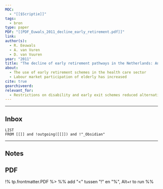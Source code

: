 ```yaml
---
MOC:
  - "[[$Scriptie]]"
tags:
  - bron
type: paper
PDF: "[[PDF_Euwals_2011_decline_early_retirement.pdf]]"
link:
author(s):
  - R. Eeuwals
  - A. van Vuren
  - D. van Vuuren
year: "2011"
title: "The decline of early retirement pathways in the Netherlands: An empirical analysis for the health care sector"
about:
  - The use of early retirement schemes in the health care sector
  - Labour market participation of elderly has increased
cite: true
gearchiveerd:
relevant_for:
  - Restrictions on disability and early exit schemes reduced alternative routes into early retirement, especially in sectors like health care
---
```

---
## Inbox
```dataview
LIST
FROM [[]] and !outgoing([[]]) and !"_Obsidian"
```
---
## Notes


## PDF


!% tp.frontmatter.PDF %>
%% add "<" tussen "!" en "%", Alt+r to run %%